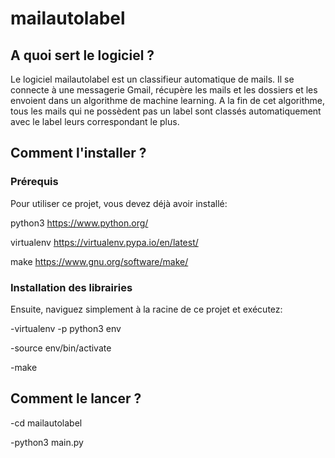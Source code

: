 # mailautolabel

## A quoi sert le logiciel ?

Le logiciel mailautolabel est un classifieur automatique de mails. Il se connecte à une messagerie Gmail, récupère les mails et les dossiers et les envoient dans un algorithme de machine learning. A la fin de cet algorithme, tous les mails qui ne possèdent pas un label sont classés automatiquement avec le label leurs correspondant le plus.

## Comment l'installer ?

### Prérequis

Pour utiliser ce projet, vous devez déjà avoir installé:

python3
     https://www.python.org/
     
virtualenv
    https://virtualenv.pypa.io/en/latest/

make
     https://www.gnu.org/software/make/

### Installation des librairies

Ensuite, naviguez simplement à la racine de ce projet et exécutez:

 -virtualenv -p python3 env
 
 -source env/bin/activate
 
 -make

## Comment le lancer ?

 -cd mailautolabel
 
 -python3 main.py

